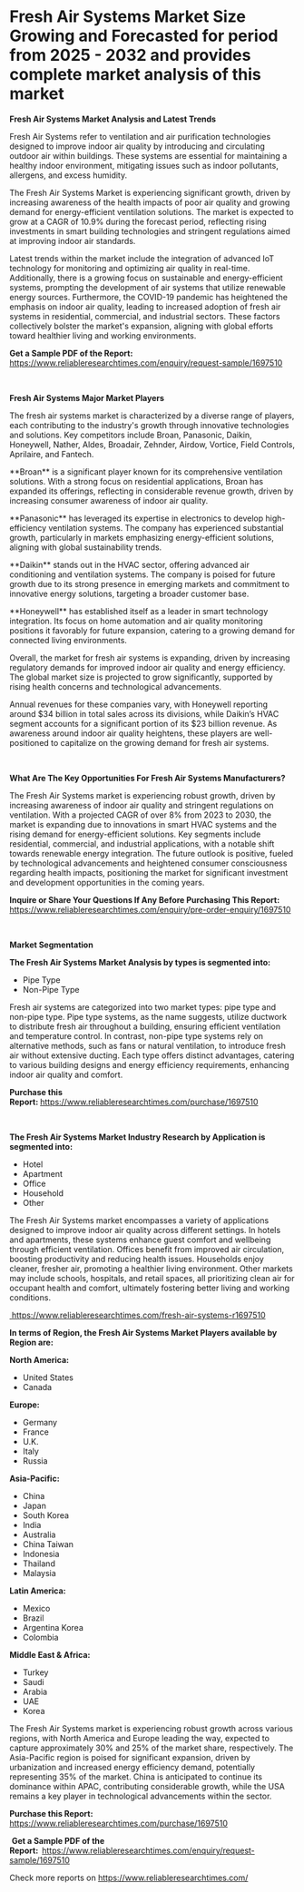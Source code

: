 <p><h1>Fresh Air Systems Market Size Growing and Forecasted for period from 2025 - 2032 and provides complete market analysis of this market</h1></p><p><strong>Fresh Air Systems Market Analysis and Latest Trends</strong></p>
<p><p>Fresh Air Systems refer to ventilation and air purification technologies designed to improve indoor air quality by introducing and circulating outdoor air within buildings. These systems are essential for maintaining a healthy indoor environment, mitigating issues such as indoor pollutants, allergens, and excess humidity.</p><p>The Fresh Air Systems Market is experiencing significant growth, driven by increasing awareness of the health impacts of poor air quality and growing demand for energy-efficient ventilation solutions. The market is expected to grow at a CAGR of 10.9% during the forecast period, reflecting rising investments in smart building technologies and stringent regulations aimed at improving indoor air standards.</p><p>Latest trends within the market include the integration of advanced IoT technology for monitoring and optimizing air quality in real-time. Additionally, there is a growing focus on sustainable and energy-efficient systems, prompting the development of air systems that utilize renewable energy sources. Furthermore, the COVID-19 pandemic has heightened the emphasis on indoor air quality, leading to increased adoption of fresh air systems in residential, commercial, and industrial sectors. These factors collectively bolster the market's expansion, aligning with global efforts toward healthier living and working environments.</p></p>
<p><strong>Get a Sample PDF of the Report:&nbsp;</strong> <a href="https://www.reliableresearchtimes.com/enquiry/request-sample/1697510?utm_campaign=2220&utm_medium=2&utm_source=Github&utm_content=ia&utm_term=08042025&utm_id=fresh-air-systems">https://www.reliableresearchtimes.com/enquiry/request-sample/1697510</a></p>
<p>&nbsp;</p>
<p><strong>Fresh Air Systems Major Market Players</strong></p>
<p><p>The fresh air systems market is characterized by a diverse range of players, each contributing to the industry's growth through innovative technologies and solutions. Key competitors include Broan, Panasonic, Daikin, Honeywell, Nather, Aldes, Broadair, Zehnder, Airdow, Vortice, Field Controls, Aprilaire, and Fantech.</p><p>**Broan** is a significant player known for its comprehensive ventilation solutions. With a strong focus on residential applications, Broan has expanded its offerings, reflecting in considerable revenue growth, driven by increasing consumer awareness of indoor air quality.</p><p>**Panasonic** has leveraged its expertise in electronics to develop high-efficiency ventilation systems. The company has experienced substantial growth, particularly in markets emphasizing energy-efficient solutions, aligning with global sustainability trends.</p><p>**Daikin** stands out in the HVAC sector, offering advanced air conditioning and ventilation systems. The company is poised for future growth due to its strong presence in emerging markets and commitment to innovative energy solutions, targeting a broader customer base.</p><p>**Honeywell** has established itself as a leader in smart technology integration. Its focus on home automation and air quality monitoring positions it favorably for future expansion, catering to a growing demand for connected living environments.</p><p>Overall, the market for fresh air systems is expanding, driven by increasing regulatory demands for improved indoor air quality and energy efficiency. The global market size is projected to grow significantly, supported by rising health concerns and technological advancements.</p><p>Annual revenues for these companies vary, with Honeywell reporting around $34 billion in total sales across its divisions, while Daikin’s HVAC segment accounts for a significant portion of its $23 billion revenue. As awareness around indoor air quality heightens, these players are well-positioned to capitalize on the growing demand for fresh air systems.</p></p>
<p>&nbsp;</p>
<p><strong>What Are The Key Opportunities For Fresh Air Systems Manufacturers?</strong></p>
<p><p>The Fresh Air Systems market is experiencing robust growth, driven by increasing awareness of indoor air quality and stringent regulations on ventilation. With a projected CAGR of over 8% from 2023 to 2030, the market is expanding due to innovations in smart HVAC systems and the rising demand for energy-efficient solutions. Key segments include residential, commercial, and industrial applications, with a notable shift towards renewable energy integration. The future outlook is positive, fueled by technological advancements and heightened consumer consciousness regarding health impacts, positioning the market for significant investment and development opportunities in the coming years.</p></p>
<p><strong>Inquire or Share Your Questions If Any Before Purchasing This Report:</strong> <a href="https://www.reliableresearchtimes.com/enquiry/pre-order-enquiry/1697510?utm_campaign=2220&utm_medium=2&utm_source=Github&utm_content=ia&utm_term=08042025&utm_id=fresh-air-systems">https://www.reliableresearchtimes.com/enquiry/pre-order-enquiry/1697510</a></p>
<p>&nbsp;</p>
<p><strong>Market Segmentation</strong></p>
<p><strong>The Fresh Air Systems Market Analysis by types is segmented into:</strong></p>
<p><ul><li>Pipe Type</li><li>Non-Pipe Type</li></ul></p>
<p><p>Fresh air systems are categorized into two market types: pipe type and non-pipe type. Pipe type systems, as the name suggests, utilize ductwork to distribute fresh air throughout a building, ensuring efficient ventilation and temperature control. In contrast, non-pipe type systems rely on alternative methods, such as fans or natural ventilation, to introduce fresh air without extensive ducting. Each type offers distinct advantages, catering to various building designs and energy efficiency requirements, enhancing indoor air quality and comfort.</p></p>
<p><strong>Purchase this Report:&nbsp;</strong><a href="https://www.reliableresearchtimes.com/purchase/1697510?utm_campaign=2220&utm_medium=2&utm_source=Github&utm_content=ia&utm_term=08042025&utm_id=fresh-air-systems">https://www.reliableresearchtimes.com/purchase/1697510</a></p>
<p>&nbsp;</p>
<p><strong>The Fresh Air Systems Market Industry Research by Application is segmented into:</strong></p>
<p><ul><li>Hotel</li><li>Apartment</li><li>Office</li><li>Household</li><li>Other</li></ul></p>
<p><p>The Fresh Air Systems market encompasses a variety of applications designed to improve indoor air quality across different settings. In hotels and apartments, these systems enhance guest comfort and wellbeing through efficient ventilation. Offices benefit from improved air circulation, boosting productivity and reducing health issues. Households enjoy cleaner, fresher air, promoting a healthier living environment. Other markets may include schools, hospitals, and retail spaces, all prioritizing clean air for occupant health and comfort, ultimately fostering better living and working conditions.</p></p>
<p><a href="https://www.reliableresearchtimes.com/fresh-air-systems-r1697510?utm_campaign=2220&utm_medium=2&utm_source=Github&utm_content=ia&utm_term=08042025&utm_id=fresh-air-systems">&nbsp;https://www.reliableresearchtimes.com/fresh-air-systems-r1697510</a></p>
<p><strong>In terms of Region, the Fresh Air Systems Market Players available by Region are:</strong></p>
<p>
    <p> <strong> North America: </strong>
        <ul>
            <li>United States</li>
            <li>Canada</li>
        </ul>
        </p> 
    <p> <strong> Europe: </strong>
        <ul>
            <li>Germany</li>
            <li>France</li>
            <li>U.K.</li>
            <li>Italy</li>
            <li>Russia</li>
        </ul>
        </p> 
    <p> <strong> Asia-Pacific: </strong>
        <ul>
            <li>China</li>
            <li>Japan</li>
            <li>South Korea</li>
            <li>India</li>
            <li>Australia</li>
            <li>China Taiwan</li>
            <li>Indonesia</li>
            <li>Thailand</li>
            <li>Malaysia</li>
        </ul>
        </p> 
    <p> <strong> Latin America: </strong>
        <ul>
            <li>Mexico</li>
            <li>Brazil</li>
            <li>Argentina Korea</li>
            <li>Colombia</li>
        </ul>
        </p> 
    <p> <strong> Middle East & Africa: </strong>
        <ul>
            <li>Turkey</li>
            <li>Saudi</li>
            <li>Arabia</li>
            <li>UAE</li>
            <li>Korea</li>
        </ul>
    </p>
    </p>
<p><p>The Fresh Air Systems market is experiencing robust growth across various regions, with North America and Europe leading the way, expected to capture approximately 30% and 25% of the market share, respectively. The Asia-Pacific region is poised for significant expansion, driven by urbanization and increased energy efficiency demand, potentially representing 35% of the market. China is anticipated to continue its dominance within APAC, contributing considerable growth, while the USA remains a key player in technological advancements within the sector.</p></p>
<p><strong>Purchase this Report: </strong><a href="https://www.reliableresearchtimes.com/purchase/1697510?utm_campaign=2220&utm_medium=2&utm_source=Github&utm_content=ia&utm_term=08042025&utm_id=fresh-air-systems">https://www.reliableresearchtimes.com/purchase/1697510</a></p>
<p>&nbsp;<strong>Get a Sample PDF of the Report:&nbsp;&nbsp;</strong><a href="https://www.reliableresearchtimes.com/enquiry/request-sample/1697510?utm_campaign=2220&utm_medium=2&utm_source=Github&utm_content=ia&utm_term=08042025&utm_id=fresh-air-systems">https://www.reliableresearchtimes.com/enquiry/request-sample/1697510</a></p>
<p><strong></strong></p>
<p>Check more reports on <a href="https://www.reliableresearchtimes.com/?utm_campaign=2220&utm_medium=2&utm_source=Github&utm_content=ia&utm_term=08042025&utm_id=fresh-air-systems">https://www.reliableresearchtimes.com/</a></p>